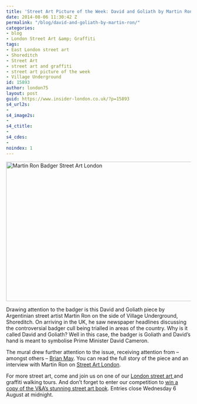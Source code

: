 ```yaml
---
title: 'Street Art Picture of the Week: David and Goliath by Martin Ron'
date: 2014-08-06 11:30:42 Z
permalink: "/blog/david-and-goliath-by-martin-ron/"
categories:
- blog
- London Street Art &amp; Graffiti
tags:
- East London street art
- Shoreditch
- Street Art
- street art and graffiti
- street art picture of the week
- Village Underground
id: 15893
author: london75
layout: post
guid: https://www.insider-london.co.uk/?p=15893
s4_url2s:
-
s4_image2s:
-
s4_ctitle:
-
s4_cdes:
-
noindex: 1
---
```


[<img class="size-full wp-image-15895 aligncenter" src="/wp-content/uploads/2014/08/MartinRonBadger.jpg" alt="Martin Ron Badger Street Art London" width="569" height="380" />](/wp-content/uploads/2014/08/MartinRonBadger.jpg)

Drawing attention to the badger is this David and Goliath piece by Argentinian street artist Martin Ron on the side of Village Underground, Shoreditch. On arriving in the UK, he saw newspaper headlines discussing the controversial badger cull being trialled in areas of the country. Why is it called David and Goliath? Well in this case, the badger is Goliath and David&#8217;s hand is meant to symbolise Prime Minister David Cameron.

The mural drew further attention to the issue, receiving attention from &#8211; amongst others &#8211; <a href="http://www.brianmay.com/brian/brianssb/brianssbsep13a.html#16" target="_blank">Brian May</a>. You can read the full story of the piece and an interview with Martin Ron on <a href="http://streetartlondon.co.uk/blog/2013/08/28/badgergate-martin-ron-paints-the-vu-wall-2/#more-4381%20…" target="_blank">Street Art London</a>.

For more street art, come and join us on one of our <a href="https://www.insider-london.co.uk/tours/street-art-tour-london/" target="_blank">London street art </a>and graffiti walking tours. And don&#8217;t forget to enter our competition to <a href="/win-a-copy-of-street-art-by-riika-kuittinen/" target="_blank">win a copy of the V&A&#8217;s stunning street art book</a>. Entries close Wednesday 6 August at midnight.
